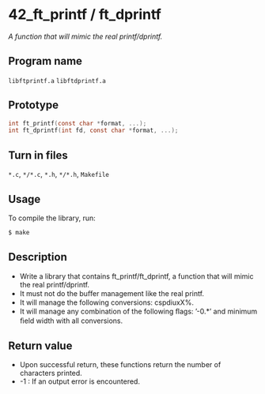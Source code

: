 # 42_ft_printf / ft_dprintf
*A function that will mimic the real printf/dprintf.*

## Program name
`libftprintf.a` `libftdprintf.a`

## Prototype
```C
int ft_printf(const char *format, ...);
int ft_dprintf(int fd, const char *format, ...);
```
## Turn in files
`*.c`, `*/*.c`, `*.h`, `*/*.h`, `Makefile`

## Usage
To compile the library, run:
```sh
$ make
```
## Description
- Write a library that contains ft_printf/ft_dprintf, a function that will mimic the real printf/dprintf.
- It must not do the buﬀer management like the real printf.
- It will manage the following conversions: cspdiuxX%.
- It will manage any combination of the following ﬂags: ’-0.*’ and minimum ﬁeld width with all conversions.

## Return value 
- Upon successful return, these functions return the number of characters printed.
- -1 : If an output error is encountered.

